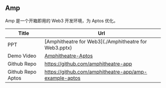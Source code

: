 ## Amp

Amp 是一个开箱即用的 Web3 开发环境，为 Aptos 优化。



| Title             | Url                                                   |
| ----------------- | ----------------------------------------------------- |
| PPT               | [Amphitheatre for Web3](./Amphitheatre for Web3.pptx) |
| Demo Video        | [Amphitheatre-Aptos](./Amphitheatre-Aptos.mp4)        |
| Github Repo       | https://github.com/amphitheatre-app                   |
| Github Repo Aptos | https://github.com/amphitheatre-app/amp-example-aptos |

